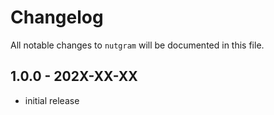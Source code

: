 # Changelog

All notable changes to `nutgram` will be documented in this file.

## 1.0.0 - 202X-XX-XX

- initial release
